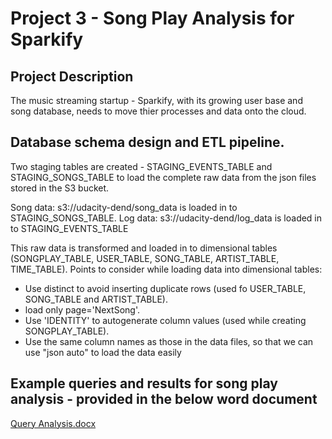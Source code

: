 # Project 3 - Song Play Analysis for Sparkify


## Project Description

The music streaming startup - Sparkify, with its growing user base and song database, needs to move thier processes 
and data onto the cloud.


## Database schema design and ETL pipeline.

Two staging tables are created - STAGING_EVENTS_TABLE and STAGING_SONGS_TABLE to load the complete raw data from the json 
files stored in the S3 bucket.

Song data: s3://udacity-dend/song_data is loaded in to STAGING_SONGS_TABLE.
Log data: s3://udacity-dend/log_data is loaded in to STAGING_EVENTS_TABLE

This raw data is transformed and loaded in to dimensional tables (SONGPLAY_TABLE, USER_TABLE, SONG_TABLE, ARTIST_TABLE, TIME_TABLE). 
Points to consider while loading data into dimensional tables:

- Use distinct to avoid inserting duplicate rows (used fo USER_TABLE, SONG_TABLE and ARTIST_TABLE).
- load only page='NextSong'.
- Use 'IDENTITY' to autogenerate column values (used while creating SONGPLAY_TABLE).
- Use the same column names as those in the data files, so that we can use "json auto" to load the data easily




## Example queries and results for song play analysis - provided in the below word document 

[Query Analysis.docx](https://github.com/avsprakash/Udacity/blob/9f8629f975731f969060f32dc7f25b6791901185/Data%20Engineering%20Nanodegree/Project3/Query%20Analysis.docx)